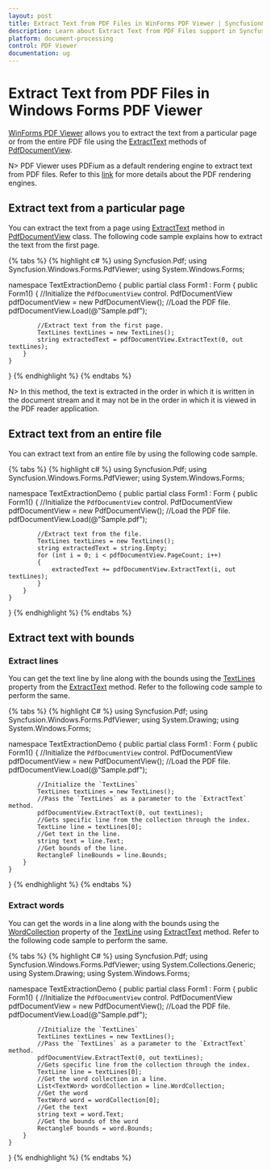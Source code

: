 ```yaml
---
layout: post
title: Extract Text from PDF Files in WinForms PDF Viewer | Syncfusion&reg;
description: Learn about Extract Text from PDF Files support in Syncfusion&reg; Windows Forms PDF Viewer (PdfViewerControl) control and more details.
platform: document-processing
control: PDF Viewer
documentation: ug
---
```


# Extract Text from PDF Files in Windows Forms PDF Viewer

[WinForms PDF Viewer](https://www.syncfusion.com/winforms-ui-controls/pdf-viewer) allows you to extract the text from a particular page or from the entire PDF file using the [ExtractText](https://help.syncfusion.com/cr/windowsforms/Syncfusion.Windows.Forms.PdfViewer.PdfDocumentView.html#Syncfusion_Windows_Forms_PdfViewer_PdfDocumentView_ExtractText_System_Int32_Syncfusion_Pdf_TextLines__) methods of [PdfDocumentView](https://help.syncfusion.com/cr/windowsforms/Syncfusion.Windows.Forms.PdfViewer.PdfDocumentView.html). 

N> PDF Viewer uses PDFium as a default rendering engine to extract text from PDF files. Refer to this [link](https://help.syncfusion.com/windowsforms/pdf-viewer/pdf-rendering-engines) for more details about the PDF rendering engines.

## Extract text from a particular page

You can extract the text from a page using [ExtractText](https://help.syncfusion.com/cr/windowsforms/Syncfusion.Windows.Forms.PdfViewer.PdfDocumentView.html#Syncfusion_Windows_Forms_PdfViewer_PdfDocumentView_ExtractText_System_Int32_Syncfusion_Pdf_TextLines__) method in [PdfDocumentView](https://help.syncfusion.com/cr/windowsforms/Syncfusion.Windows.Forms.PdfViewer.PdfDocumentView.html) class. The following code sample explains how to extract the text from the first page.

{% tabs %}
{% highlight c# %}
using Syncfusion.Pdf;
using Syncfusion.Windows.Forms.PdfViewer;
using System.Windows.Forms;

namespace TextExtractionDemo
{
    public partial class Form1 : Form
    {
        public Form1()
        {
            //Initialize the `PdfDocumentView` control.
            PdfDocumentView pdfDocumentView = new PdfDocumentView();
            //Load the PDF file.
            pdfDocumentView.Load(@"Sample.pdf");

            //Extract text from the first page.
            TextLines textLines = new TextLines();
            string extractedText = pdfDocumentView.ExtractText(0, out textLines);
        }
    }
}
{% endhighlight %}
{% endtabs %}

N> In this method, the text is extracted in the order in which it is written in the document stream and it may not be in the order in which it is viewed in the PDF reader application.

## Extract text from an entire file

You can extract text from an entire file by using the following code sample.

{% tabs %}
{% highlight c# %}
using Syncfusion.Pdf;
using Syncfusion.Windows.Forms.PdfViewer;
using System.Windows.Forms;

namespace TextExtractionDemo
{
    public partial class Form1 : Form
    {
        public Form1()
        {
            //Initialize the `PdfDocumentView` control.
            PdfDocumentView pdfDocumentView = new PdfDocumentView();
            //Load the PDF file.
            pdfDocumentView.Load(@"Sample.pdf");

            //Extract text from the file.
            TextLines textLines = new TextLines();
            string extractedText = string.Empty;
            for (int i = 0; i < pdfDocumentView.PageCount; i++)
            {
                extractedText += pdfDocumentView.ExtractText(i, out textLines);
            }
        }
    }
}
{% endhighlight %}
{% endtabs %}

## Extract text with bounds

### Extract lines

You can get the text line by line along with the bounds using the [TextLines](https://help.syncfusion.com/cr/windowsforms/Syncfusion.Pdf.TextLines.html) property from the [ExtractText](https://help.syncfusion.com/cr/windowsforms/Syncfusion.Windows.Forms.PdfViewer.PdfDocumentView.html#Syncfusion_Windows_Forms_PdfViewer_PdfDocumentView_ExtractText_System_Int32_Syncfusion_Pdf_TextLines__) method. Refer to the following code sample to perform the same.

{% tabs %}
{% highlight C# %}
using Syncfusion.Pdf;
using Syncfusion.Windows.Forms.PdfViewer;
using System.Drawing;
using System.Windows.Forms;

namespace TextExtractionDemo
{
    public partial class Form1 : Form
    {
        public Form1()
        {
            //Initialize the `PdfDocumentView` control.
            PdfDocumentView pdfDocumentView = new PdfDocumentView();
            //Load the PDF file.
            pdfDocumentView.Load(@"Sample.pdf");

            //Initialize the `TextLines`
            TextLines textLines = new TextLines();
            //Pass the `TextLines` as a parameter to the `ExtractText` method.
            pdfDocumentView.ExtractText(0, out textLines);
            //Gets specific line from the collection through the index.
            TextLine line = textLines[0];
            //Get text in the line.
            string text = line.Text;
            //Get bounds of the line.
            RectangleF lineBounds = line.Bounds;
        }
    }
}
{% endhighlight %}
{% endtabs %}

### Extract words
 
You can get the words in a line along with the bounds using the [WordCollection](https://help.syncfusion.com/cr/windowsforms/Syncfusion.Pdf.TextLine.html#Syncfusion_Pdf_TextLine_WordCollection) property of the [TextLine](https://help.syncfusion.com/cr/windowsforms/Syncfusion.Pdf.TextLine.html) using [ExtractText](https://help.syncfusion.com/cr/windowsforms/Syncfusion.Windows.Forms.PdfViewer.PdfDocumentView.html#Syncfusion_Windows_Forms_PdfViewer_PdfDocumentView_ExtractText_System_Int32_Syncfusion_Pdf_TextLines__) method. Refer to the following code sample to perform the same.

{% tabs %}
{% highlight C# %}
using Syncfusion.Pdf;
using Syncfusion.Windows.Forms.PdfViewer;
using System.Collections.Generic;
using System.Drawing;
using System.Windows.Forms;

namespace TextExtractionDemo
{
    public partial class Form1 : Form
    {
        public Form1()
        {
            //Initialize the `PdfDocumentView` control.
            PdfDocumentView pdfDocumentView = new PdfDocumentView();
            //Load the PDF file.
            pdfDocumentView.Load(@"Sample.pdf");

            //Initialize the `TextLines`
            TextLines textLines = new TextLines();
            //Pass the `TextLines` as a parameter to the `ExtractText` method.
            pdfDocumentView.ExtractText(0, out textLines);
            //Gets specific line from the collection through the index.
            TextLine line = textLines[0];
            //Get the word collection in a line.
            List<TextWord> wordCollection = line.WordCollection;
            //Get the word
            TextWord word = wordCollection[0];
            //Get the text
            string text = word.Text;
            //Get the bounds of the word
            RectangleF bounds = word.Bounds;
        }
    }
}
{% endhighlight %}
{% endtabs %}
